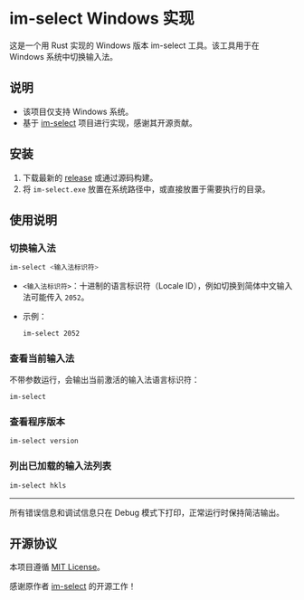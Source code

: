 # im-select Windows 实现

这是一个用 Rust 实现的 Windows 版本 im-select 工具。该工具用于在 Windows 系统中切换输入法。

## 说明

* 该项目仅支持 Windows 系统。
* 基于 [im-select](https://github.com/daipeihust/im-select) 项目进行实现，感谢其开源贡献。

## 安装

1. 下载最新的 [release](https://github.com/schwartx/im-select-rs/releases/) 或通过源码构建。
2. 将 `im-select.exe` 放置在系统路径中，或直接放置于需要执行的目录。

## 使用说明

### 切换输入法

```bash
im-select <输入法标识符>
````

* `<输入法标识符>`：十进制的语言标识符（Locale ID），例如切换到简体中文输入法可能传入 `2052`。
* 示例：

  ```bash
  im-select 2052
  ```

### 查看当前输入法

不带参数运行，会输出当前激活的输入法语言标识符：

```bash
im-select
```

### 查看程序版本

```bash
im-select version
```

### 列出已加载的输入法列表

```bash
im-select hkls
```

---

所有错误信息和调试信息只在 Debug 模式下打印，正常运行时保持简洁输出。

## 开源协议

本项目遵循 [MIT License](LICENSE)。

感谢原作者 [im-select](https://github.com/daipeihust/im-select) 的开源工作！


